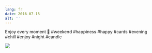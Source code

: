 ```yaml
---
lang: fr
date: 2016-07-15
alt: ''
---
```


Enjoy every moment 🙂 #weekend #happiness #happy #cards #evening #chill #enjoy #night #candle

![](/photos/2016-07-15-1468613244.jpg)